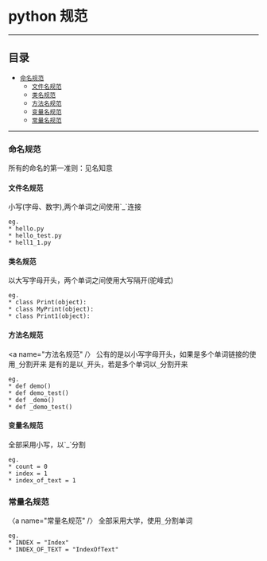 # python 规范
***
## 目录
* [`命名规范`](#命名规范)
  * [`文件名规范`](#文件名规范)
  * [`类名规范`](#类名规范)
  * [`方法名规范`](#方法名规范)
  * [`变量名规范`](#变量名规范)
  * [`常量名规范`](#常量名规范)

***
### 命名规范
<a name= "命名规范" />
所有的命名的第一准则：见名知意

#### 文件名规范
<a name="文件名规范" />
小写(字母、数字),两个单词之间使用`_`连接

```
eg.
* hello.py
* hello_test.py
* hell1_1.py
```

#### 类名规范
<a name="类名规范" />
以大写字母开头，两个单词之间使用大写隔开(驼峰式)

```
eg.
* class Print(object):
* class MyPrint(object):
* class Print1(object):
```

#### 方法名规范
<a name="方法名规范" /〉
公有的是以小写字母开头，如果是多个单词链接的使用`_`分割开来
是有的是以`_`开头，若是多个单词以`_`分割开来

```
eg.
* def demo()
* def demo_test()
* def _demo()
* def _demo_test()
```

#### 变量名规范
<a name="变量名规范" />
全部采用小写，以`_`分割

```
eg.
* count = 0
* index = 1
* index_of_text = 1
```

### 常量名规范
〈a name="常量名规范" /〉
全部采用大学，使用`_`分割单词

```
eg.
* INDEX = "Index"
* INDEX_OF_TEXT = "IndexOfText"
```
